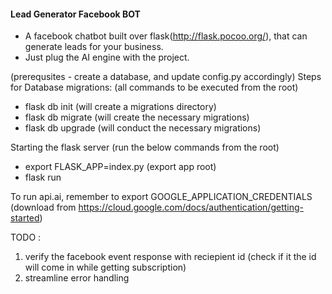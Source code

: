 #### Lead Generator Facebook BOT

- A facebook chatbot built over flask(http://flask.pocoo.org/), that can generate leads for your business.
- Just plug the AI engine with the project.

(prerequsites - create a database, and update config.py accordingly)
Steps for Database migrations: (all commands to be executed from the root)
- flask db init (will create a migrations directory)
- flask db migrate (will create the necessary migrations)
- flask db upgrade (will conduct the necessary migrations)

Starting the flask server (run the below commands from the root)
- export FLASK_APP=index.py     (export app root)
- flask run

To run api.ai, remember to export GOOGLE_APPLICATION_CREDENTIALS (download from https://cloud.google.com/docs/authentication/getting-started)

TODO : 
1. verify the facebook event response with reciepient id (check if it the id will come in while getting subscription)
2. streamline error handling